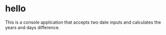# hello
This is a console application that accepts two date inputs and calculates the years and days difference.
